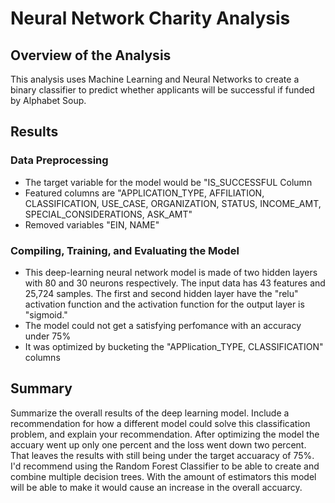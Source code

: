 # Neural Network Charity Analysis
## Overview of the Analysis
This analysis uses Machine Learning and Neural Networks to create a binary classifier to predict whether applicants will be successful if funded by Alphabet Soup.

## Results
### Data Preprocessing
- The target variable for the model would be "IS_SUCCESSFUL Column
- Featured columns are "APPLICATION_TYPE, AFFILIATION, CLASSIFICATION, USE_CASE, ORGANIZATION, STATUS, INCOME_AMT, SPECIAL_CONSIDERATIONS, ASK_AMT"
- Removed variables "EIN, NAME"
### Compiling, Training, and Evaluating the Model
- This deep-learning neural network model is made of two hidden layers with 80 and 30 neurons respectively.
The input data has 43 features and 25,724 samples. The first and second hidden layer have the "relu" activation function and the activation function for the output layer is "sigmoid."
- The model could not get a satisfying perfomance with an accuracy under 75%
- It was optimized by bucketing the "APPlication_TYPE, CLASSIFICATION" columns

## Summary
Summarize the overall results of the deep learning model. Include a recommendation for how a different model could solve this classification problem, and explain your recommendation.
After optimizing the model the accuary went up only one percent and the loss went down two percent. That leaves the results with still being under the target accuaracy of 75%.
I'd recommend using the Random Forest Classifier to be able to create and combine multiple decision trees. With the amount of estimators this model will be able to make it would cause an increase in the overall accuarcy.
